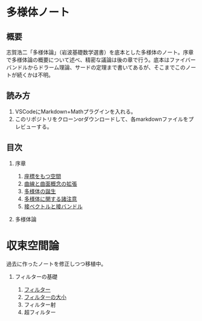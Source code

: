 # 多様体ノート

## 概要

志賀浩二「多様体論」（岩波基礎数学選書）を底本とした多様体のノート。序章で多様体論の概要について述べ、精密な議論は後の章で行う。底本はファイバーバンドルからドラーム理論、サードの定理まで書いてあるが、そこまでこのノートが続くかは不明。

## 読み方

1. VSCodeにMarkdown+Mathプラグインを入れる。
1. このリポジトリをクローンorダウンロードして、各markdownファイルをプレビューする。


## 目次

1. 序章

    1. [座標をもつ空間](/Manifold/CoordinatedSpace.md)
    1. [曲線と曲面概念の拡張](/Manifold/WhatIsManifold.md)
    1. [多様体の誕生](/Manifold/BirthOfManifold.md)
    1. [多様体に関する諸注意](/Manifold/RemarkOfManifold.md)
    1. [接ベクトルと接バンドル](/Manifold/Tangent.md)

1. 多様体論



# 収束空間論

過去に作ったノートを修正しつつ移植中。

1. フィルターの基礎

    1. [フィルター](/ConvergentSpace/Filter.md)
    1. [フィルターの大小](/ConvergentSpace/FinerCoarser.md)
    1. フィルター射
    1. 超フィルター